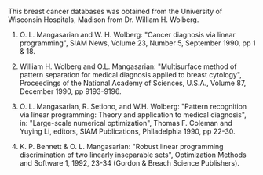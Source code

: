 This breast cancer databases was obtained from the University of Wisconsin
   Hospitals, Madison from Dr. William H. Wolberg.  

   1. O. L. Mangasarian and W. H. Wolberg: "Cancer diagnosis via linear 
      programming", SIAM News, Volume 23, Number 5, September 1990, pp 1 & 18.

   2. William H. Wolberg and O.L. Mangasarian: "Multisurface method of 
      pattern separation for medical diagnosis applied to breast cytology", 
      Proceedings of the National Academy of Sciences, U.S.A., Volume 87, 
      December 1990, pp 9193-9196.

   3. O. L. Mangasarian, R. Setiono, and W.H. Wolberg: "Pattern recognition 
      via linear programming: Theory and application to medical diagnosis", 
      in: "Large-scale numerical optimization", Thomas F. Coleman and Yuying
      Li, editors, SIAM Publications, Philadelphia 1990, pp 22-30.

   4. K. P. Bennett & O. L. Mangasarian: "Robust linear programming 
      discrimination of two linearly inseparable sets", Optimization Methods
      and Software 1, 1992, 23-34 (Gordon & Breach Science Publishers).
